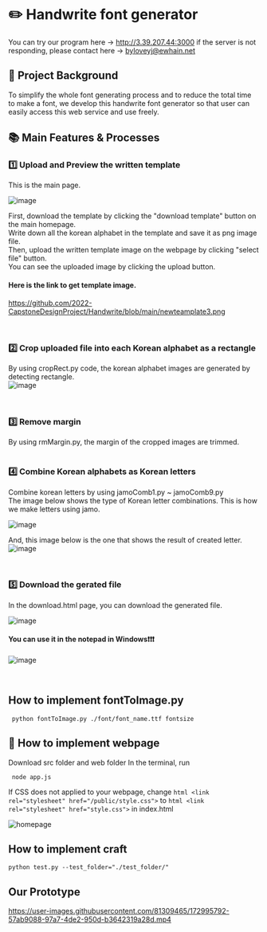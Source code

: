 # :pencil2: Handwrite font generator
  You can try our program here ->  http://3.39.207.44:3000
  if the server is not responding, please contact here -> byloveyj@ewhain.net
  
## :high_brightness: Project Background
To simplify the whole font generating process and to reduce the total time to make a font,
we develop this handwrite font generator
so that user can easily access this web service and use freely.

## :books: Main Features & Processes
### :one: Upload and Preview the written template  
This is the main page.   <br>

![image](https://user-images.githubusercontent.com/81309465/205221709-84f03efc-0f56-45f6-93f9-e9f141deb533.png)

First, download the template by clicking the "download template" button on the main homepage.   
Write down all the korean alphabet in the template and save it as png image file.   
Then, upload the written template image on the webpage by clicking "select file" button.   
You can see the uploaded image by clicking the upload button.   


#### Here is the link to get template image.
https://github.com/2022-CapstoneDesignProject/Handwrite/blob/main/newteamplate3.png   

<br>

### :two: Crop uploaded file into each Korean alphabet as a rectangle   
By using cropRect.py code, the korean alphabet images are generated by detecting rectangle.  
![image](https://user-images.githubusercontent.com/81309465/205222459-2ddbad97-21f4-4094-8591-aff6cb767157.png)

<br>

### :three: Remove margin
By using rmMargin.py, the margin of the cropped images are trimmed.   
<br>

### :four: Combine Korean alphabets as Korean letters
Combine korean letters by using jamoComb1.py ~ jamoComb9.py   
The image below shows the type of Korean letter combinations. This is how we make letters using jamo.   <br>

![image](https://user-images.githubusercontent.com/81309465/204545246-3bb97968-789d-4f25-b2da-eedfa60afd00.png)

And, this image below is the one that shows the result of created letter.
![image](https://user-images.githubusercontent.com/81309465/205222852-5361b17e-d72f-44e6-8d50-56cdecaf1f71.png)


<br>

### :five: Download the gerated file
In the download.html page, you can download the generated file.   

![image](https://user-images.githubusercontent.com/81309465/205222792-55837b68-1dfd-483f-8284-83a7f8aad3f7.png)

#### You can use it in the notepad in Windows:heavy_exclamation_mark::heavy_exclamation_mark::heavy_exclamation_mark:

![image](https://user-images.githubusercontent.com/81309465/205223512-abc221f2-12da-4107-808c-1af16fb0a6b5.png)



<br>

## How to implement fontToImage.py 
<pre><code> python fontToImage.py ./font/font_name.ttf fontsize </code></pre>

## :gem: How to implement webpage
Download src folder and web folder
  In the terminal, run 
<pre><code> node app.js </code></pre>
  If CSS does not applied to your webpage, 
  change ```html <link rel="stylesheet" href="/public/style.css">``` to ```html <link rel="stylesheet" href="style.css">``` in index.html
    
    
  ![homepage](https://user-images.githubusercontent.com/81309465/172995534-ded909f5-d361-4dcc-84c4-f6a885ba095d.jpg)
  
## How to implement craft
<code><pre>python test.py --test_folder="./test_folder/" </code></pre>
  
  
## Our Prototype

https://user-images.githubusercontent.com/81309465/172995792-57ab9088-97a7-4de2-950d-b3642319a28d.mp4
